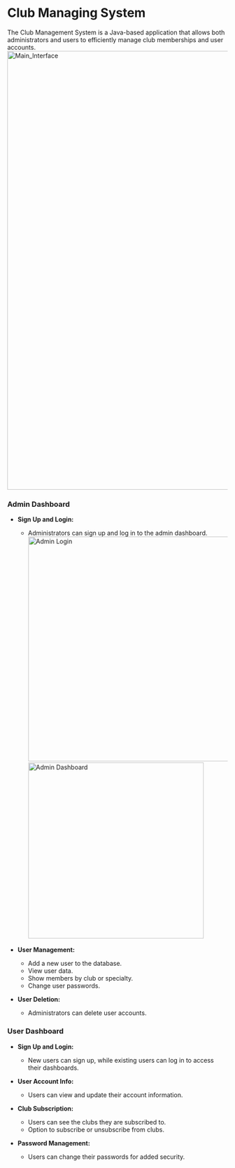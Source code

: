# Club Managing System

The Club Management System is a Java-based application that allows both administrators and users to efficiently manage club memberships and user accounts.
              <img width="1000" alt="Main_Interface" src="https://github.com/FirasKahlaoui/JavaProjectDS/assets/93373607/966fbe2a-780d-43e3-aaf5-c4656729c079">
              
### Admin Dashboard

- **Sign Up and Login:**
  - Administrators can sign up and log in to the admin dashboard.
    <img width="512" alt="Admin Login" src="https://github.com/FirasKahlaoui/JavaProjectDS/assets/93373607/a63ec0f7-3422-4d8a-925f-d0b41c18480f">
    <img width="401" alt="Admin Dashboard" src="https://github.com/FirasKahlaoui/JavaProjectDS/assets/93373607/b2112ac1-247d-4036-aca6-bd3f8e07877e">


- **User Management:**
  - Add a new user to the database.
  - View user data.
  - Show members by club or specialty.
  - Change user passwords.

- **User Deletion:**
  - Administrators can delete user accounts.
### User Dashboard

- **Sign Up and Login:**
  - New users can sign up, while existing users can log in to access their dashboards.

- **User Account Info:**
  - Users can view and update their account information.

- **Club Subscription:**
  - Users can see the clubs they are subscribed to.
  - Option to subscribe or unsubscribe from clubs.

- **Password Management:**
  - Users can change their passwords for added security.
